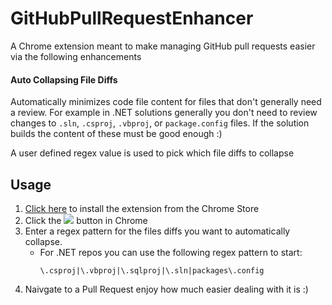 # GitHubPullRequestEnhancer

A Chrome extension meant to make managing GitHub pull requests easier via the following enhancements

#### Auto Collapsing File Diffs

Automatically minimizes code file content for files that don't generally need a review.  For example in .NET solutions generally you don't need to review changes to `.sln`, `.csproj`, `.vbproj`, or `package.config` files.  If the solution builds the content of these must be good enough :)

A user defined regex value is used to pick which file diffs to collapse

## Usage

1. [Click here](https://chrome.google.com/webstore/detail/github-pull-request-enhan/fbcijinnjokkhnmeilacncmiafcgplph) to install the extension from the Chrome Store
1. Click the  ![](https://github.com/Firenza/GitHubPullRequestEnhancer/blob/master/src/images/PR_16x16.png) button in Chrome
2. Enter a regex pattern for the files diffs you want to automatically collapse.
   - For .NET repos you can use the following regex pattern to start:
      ```regex
      \.csproj|\.vbproj|\.sqlproj|\.sln|packages\.config
      ```
3. Naivgate to a Pull Request enjoy how much easier dealing with it is :)
